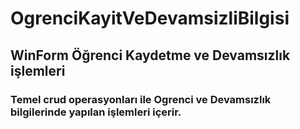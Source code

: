 # OgrenciKayitVeDevamsizliBilgisi
## WinForm Öğrenci Kaydetme ve Devamsızlık işlemleri
### Temel crud operasyonları ile Ogrenci ve Devamsızlık bilgilerinde yapılan işlemleri içerir. 
